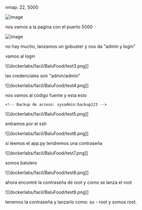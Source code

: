nmap: 22, 5000

![image](https://github.com/user-attachments/assets/aeed78ad-a816-4c3c-870f-f006219cab59)

nos vamos a la pagina con el puerto 5000

![image](https://github.com/user-attachments/assets/58141197-295a-4422-a8ae-1426447daa2d)

no hay mucho, lanzamos un gobuster y nos da "admin y login"

vamos al login

![[dockerlabs/facil/BaluFood/test3.png]]

las credenciales son "admin/admin"

![[dockerlabs/facil/BaluFood/test4.png]]

nos vamos al codigo fuente y esta esto

    <!-- Backup de acceso: sysadmin:backup123 -->

![[dockerlabs/facil/BaluFood/test5.png]]

entramos por el ssh

![[dockerlabs/facil/BaluFood/test6.png]]

si leemos el app.py  tendremos una contraseña

![[dockerlabs/facil/BaluFood/test7.png]]

somos balulero

![[dockerlabs/facil/BaluFood/test8.png]]

ahora encontré la contraseña de root y como se lanza el root

![[dockerlabs/facil/BaluFood/test9.png]]

tenemos la contraseña y lanzarlo como: su - root y somos root.
